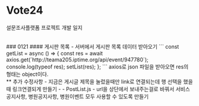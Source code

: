 # Vote24
설문조사플랫폼 프로젝트 개발 일지

<br>
### 0121
#### 게시판 목록
- 서버에서 게시판 목록 데이터 받아오기
  ```
   const getList = async () => {
    const res = await axios.get(`http://teama205.iptime.org/api/event/947780`);
    console.log(typeof res);
    setList(res);
  };
  ```
  axios로 json 파일을 받아오면 res의 형태는 object이다.
  <br>
  ** 추가 수정사항
  - 지금은 게시글 제목을 눌렀을때만 link로 연결되는데 행 선택을 했을때 링크연결되게 만들기
  - 
- PostList.js
  - url을 상단에서 보내주는걸로 바꿔서 서비스공지사항, 병원공지사항, 병원이벤트 모두 사용할 수 있도록 만들기

